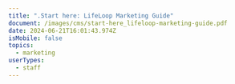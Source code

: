 ```yaml
---
title: ".Start here: LifeLoop Marketing Guide"
document: /images/cms/start-here_lifeloop-marketing-guide.pdf
date: 2024-06-21T16:01:43.974Z
isMobile: false
topics:
  - marketing
userTypes:
  - staff
---
```


